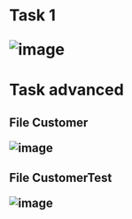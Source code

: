 <h1> Task 1

![image](https://github.com/user-attachments/assets/3931a6e9-ad93-4c85-ba7f-0176d4d852a7)

<h1> Task advanced
<h2> File Customer
   
![image](https://github.com/user-attachments/assets/40c4e4a1-c85e-4403-861b-431835378d71)

<h2> File CustomerTest
   
![image](https://github.com/user-attachments/assets/1a7955df-88b0-43ac-894e-c02bd25a7ae8)

